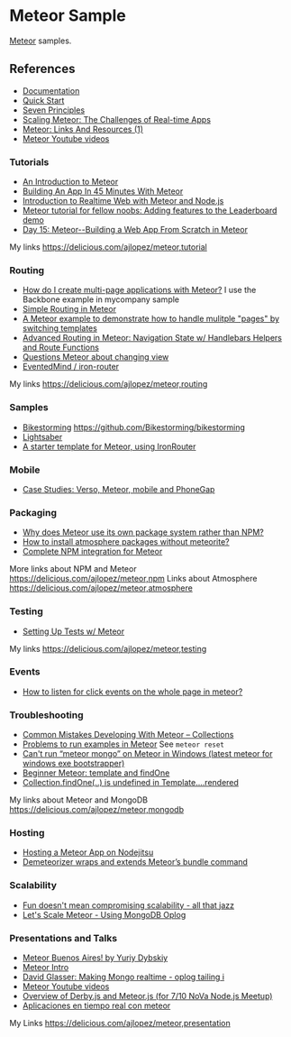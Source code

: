 # Meteor Sample

[Meteor](https://www.meteor.com/) samples.

## References

- [Documentation](http://docs.meteor.com/)
- [Quick Start](http://docs.meteor.com/#quickstart)
- [Seven Principles](http://docs.meteor.com/#sevenprinciples)
- [Scaling Meteor: The Challenges of Real-time Apps](https://www.discovermeteor.com/blog/scaling-meteor-the-challenges-of-realtime-apps/)
- [Meteor: Links And Resources (1)](http://ajlopez.wordpress.com/2014/02/15/meteor-links-and-resources-1/)
- [Meteor Youtube videos](http://www.youtube.com/user/MeteorVideos/videos)

### Tutorials

- [An Introduction to Meteor](http://stephenwalther.com/archive/2013/03/18/an-introduction-to-meteor)
- [Building An App In 45 Minutes With Meteor](http://www.smashingmagazine.com/2013/06/13/build-app-45-minutes-meteor/)
- [Introduction to Realtime Web with Meteor and Node.js](http://www.andrewmunsell.com/blog/introduction-to-realtime-web-meteor-and-nodejs)
- [Meteor tutorial for fellow noobs: Adding features to the Leaderboard demo](http://www.danneu.com/posts/6-meteor-tutorial-for-fellow-noobs-adding-features-to-the-leaderboard-demo/)
- [Day 15: Meteor--Building a Web App From Scratch in Meteor](https://www.openshift.com/blogs/day-15-meteor-building-a-web-app-from-scratch-in-meteor)

My links https://delicious.com/ajlopez/meteor,tutorial

### Routing

- [How do I create multi-page applications with Meteor?](http://stackoverflow.com/questions/11740368/how-do-i-create-multi-page-applications-with-meteor) I use the Backbone example in mycompany sample
- [Simple Routing in Meteor](https://properapp.com/meteor/simple-routing-in-meteor-2/#.Uv-nAfldUms)
- [A Meteor example to demonstrate how to handle mulitple "pages" by switching templates](https://github.com/sqow/multiple-view-example)
- [Advanced Routing in Meteor: Navigation State w/ Handlebars Helpers and Route Functions](https://properapp.com/meteor/advanced-routing-in-meteor-navigation-state-w/#.Uv-lvfldUms)
- [Questions Meteor about changing view](http://stackoverflow.com/questions/15278756/questions-meteor-about-changing-view-and-putting-array-in-collection)
- [EventedMind / iron-router](https://github.com/EventedMind/iron-router)

My links https://delicious.com/ajlopez/meteor,routing

### Samples

- [Bikestorming](https://github.com/Bikestorming) https://github.com/Bikestorming/bikestorming
- [Lightsaber](https://github.com/Bikestorming/lightsaber)
- [A starter template for Meteor, using IronRouter](https://github.com/SachaG/Void)

### Mobile

- [Case Studies: Verso, Meteor, mobile and PhoneGap](http://percolatestudio.com/case-studies/verso)

### Packaging

- [Why does Meteor use its own package system rather than NPM?](http://www.quora.com/Node-js/Why-does-Meteor-use-its-own-package-system-rather-than-NPM)
- [How to install atmosphere packages without meteorite?](http://stackoverflow.com/questions/18159924/how-to-install-atmosphere-packages-without-meteorite)
- [Complete NPM integration for Meteor](http://meteorhacks.com/complete-npm-integration-for-meteor.html)

More links about NPM and Meteor https://delicious.com/ajlopez/meteor,npm
Links about Atmosphere https://delicious.com/ajlopez/meteor,atmosphere

### Testing

- [Setting Up Tests w/ Meteor](https://properapp.com/meteor/setting-up-tests-w-meteor-2/#.Uv-m-fldUms)

My links https://delicious.com/ajlopez/meteor,testing

### Events

- [How to listen for click events on the whole page in meteor?](http://stackoverflow.com/questions/13298094/how-to-listen-for-click-events-on-the-whole-page-in-meteor)

### Troubleshooting

- [Common Mistakes Developing With Meteor – Collections](http://shiggyenterprises.wordpress.com/2013/10/24/common-mistakes-made-while-developing-with-meteor-collections/)
- [Problems to run examples in Meteor](http://stackoverflow.com/questions/10103830/problems-to-run-examples-in-meteor) See `meteor reset`
- [Can't run “meteor mongo” on Meteor in Windows (latest meteor for windows exe bootstrapper)](http://stackoverflow.com/questions/20979999/cant-run-meteor-mongo-on-meteor-in-windows-latest-meteor-for-windows-exe-boo)
- [Beginner Meteor: template and findOne](http://stackoverflow.com/questions/10400480/beginner-meteor-template-and-findone)
- [Collection.findOne(..) is undefined in Template....rendered](https://github.com/meteor/meteor/issues/837)

My links about Meteor and MongoDB https://delicious.com/ajlopez/meteor,mongodb

### Hosting

- [Hosting a Meteor App on Nodejitsu](https://properapp.com/meteor/hosting-a-meteor-app-on-nodejitsu-2/#.Uv-mn_ldUms)
- [Demeteorizer wraps and extends Meteor’s bundle command](http://blog.modulus.io/demeteorizer)

### Scalability

- [Fun doesn't mean compromising scalability - all that jazz](http://jazzy.id.au/default/2013/12/17/fun_doesnt_mean_compromising_scalability.html)
- [Let's Scale Meteor - Using MongoDB Oplog](http://meteorhacks.com/lets-scale-meteor.html)

### Presentations and Talks

- [Meteor Buenos Aires! by Yuriy Dybskiy](http://slid.es/html5cat/meteor-ba)
- [Meteor Intro](http://slid.es/cwaring/meteorjs-intro-dec)
- [David Glasser: Making Mongo realtime - oplog tailing i](https://www.youtube.com/watch?v=_dzX_LEbZyI)
- [Meteor Youtube videos](http://www.youtube.com/user/MeteorVideos/videos)
- [Overview of Derby.js and Meteor.js (for 7/10 NoVa Node.js Meetup)](http://www.slideshare.net/studgeek/an-overview-of-derbyjs-and-meteorjs-for-the-nova-nodejs-meetup)
- [Aplicaciones en tiempo real con meteor](http://slid.es/edsadr/aplicaciones-en-tiempo-real-con-meteor/)



My Links https://delicious.com/ajlopez/meteor,presentation
